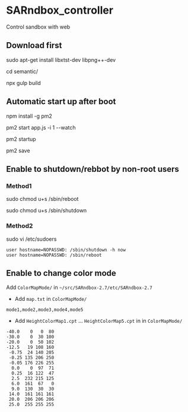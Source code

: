 # SARndbox_controller

Control sandbox with web

## Download first
sudo apt-get install libxtst-dev libpng++-dev

cd semantic/

npx gulp build

## Automatic start up after boot
npm install -g pm2

pm2 start app.js -i 1 --watch

pm2 startup

pm2 save

## Enable to shutdown/rebbot by non-root users
### Method1
sudo chmod u+s /sbin/reboot

sudo chmod u+s /sbin/shutdown
### Method2
sudo vi /etc/sudoers
```
user hostname=NOPASSWD: /sbin/shutdown -h now
user hostname=NOPASSWD: /sbin/reboot
```

## Enable to change color mode
Add `ColorMapMode/` in `~/src/SARndbox-2.7/etc/SARndbox-2.7`
- Add `map.txt` in `ColorMapMode/`
```
mode1,mode2,mode3,mode4,mode5
```
- Add `HeightColorMap1.cpt` ... `HeightColorMap5.cpt` in in `ColorMapMode/`
```
-40.0    0   0  80
-30.0    0  30 100
-20.0    0  50 102
-12.5   19 108 160
 -0.75  24 140 205
 -0.25 135 206 250
 -0.05 176 226 255
  0.0    0  97  71
  0.25  16 122  47
  2.5  232 215 125
  6.0  161  67   0
  9.0  130  30  30
 14.0  161 161 161
 20.0  206 206 206
 25.0  255 255 255
```
